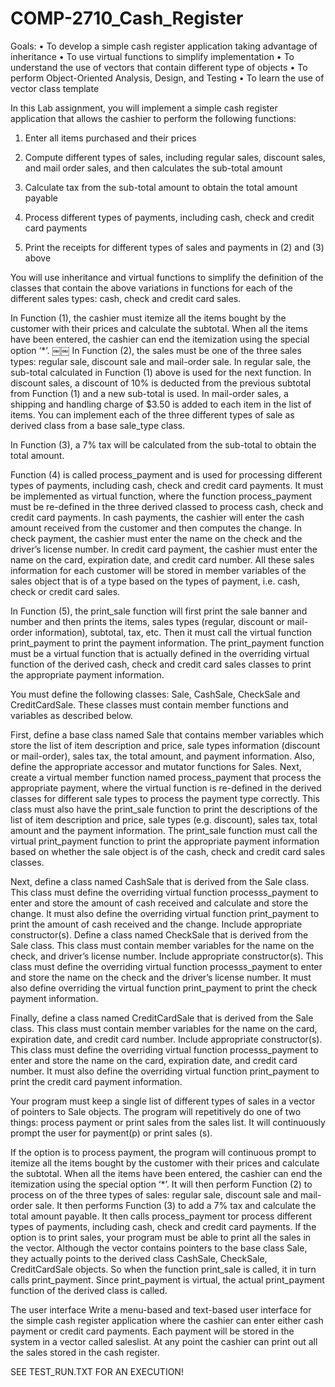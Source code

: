 COMP-2710_Cash_Register
=======================

Goals:
• To develop a simple cash register application taking advantage of inheritance
• To use virtual functions to simplify implementation
• To understand the use of vectors that contain different type of objects
• To perform Object-Oriented Analysis, Design, and Testing
• To learn the use of vector class template

In this Lab assignment, you will implement a simple cash register application that allows the cashier to perform the following functions:
1. Enter all items purchased and their prices

2. Compute different types of sales, including regular sales, discount sales, and mail order sales, and then calculates the sub-total amount

3. Calculate tax from the sub-total amount to obtain the total amount payable

4. Process different types of payments, including cash, check and credit card
payments

5. Print the receipts for different types of sales and payments in (2) and (3) above

You will use inheritance and virtual functions to simplify the definition of the classes that contain the above variations in functions for each of the different sales types: cash, check and credit card sales.

In Function (1), the cashier must itemize all the items bought by the customer with their prices and calculate the subtotal. When all the items have been entered, the cashier can end the itemization using the special option ‘*’.
￼￼
In Function (2), the sales must be one of the three sales types: regular sale, discount sale and mail-order sale. In regular sale, the sub-total calculated in Function (1) above is used for the next function. In discount sales, a discount of 10% is deducted from the previous subtotal from Function (1) and a new sub-total is used. In mail-order sales, a shipping and handling charge of $3.50 is added to each item in the list of items. You can implement each of the three different types of sale as derived class from a base sale_type class.

In Function (3), a 7% tax will be calculated from the sub-total to obtain the total amount.

Function (4) is called process_payment and is used for processing different types of payments, including cash, check and credit card payments. It must be implemented as virtual function, where the function process_payment must be re-defined in the three derived classed to process cash, check and credit card payments. In cash payments, the cashier will enter the cash amount received from the customer and then computes the change. In check payment, the cashier must enter the name on the check and the driver’s license number. In credit card payment, the cashier must enter the name on the card, expiration date, and credit card number. All these sales information for each customer will be stored in member variables of the sales object that is of a type based on the types of payment, i.e. cash, check or credit card sales.

In Function (5), the print_sale function will first print the sale banner and number and then prints the items, sales types (regular, discount or mail-order information), subtotal, tax, etc. Then it must call the virtual function print_payment to print the payment information. The print_payment function must be a virtual function that is actually defined in the overriding virtual function of the derived cash, check and credit card sales classes to print the appropriate payment information.

You must define the following classes: Sale, CashSale, CheckSale and CreditCardSale. These classes must contain member functions and variables as described below.

First, define a base class named Sale that contains member variables which store the list of item description and price, sale types information (discount or mail-order), sales tax, the total amount, and payment information. Also, define the appropriate accessor and mutator functions for Sales. Next, create a virtual member function named process_payment that process the appropriate payment, where the virtual function is re-defined in the derived classes for different sale types to process the payment type correctly. This class must also have the print_sale function to print the descriptions of the list of item description and price, sale types (e.g. discount), sales tax, total amount and the payment information. The print_sale function must call the virtual print_payment function to print the appropriate payment information based on whether the sale object is of the cash, check and credit card sales classes.

Next, define a class named CashSale that is derived from the Sale class. This class must define the overriding virtual function processs_payment to enter and store the amount of cash received and calculate and store the change. It must also define the overriding virtual function print_payment to print the amount of cash received and the change. Include appropriate constructor(s).
Define a class named CheckSale that is derived from the Sale class. This class must contain member variables for the name on the check, and driver’s license number. Include appropriate constructor(s). This class must define the overriding virtual function processs_payment to enter and store the name on the check and the driver’s license number. It must also define overriding the virtual function print_payment to print the check payment information.

Finally, define a class named CreditCardSale that is derived from the Sale class. This class must contain member variables for the name on the card, expiration date, and credit card number. Include appropriate constructor(s). This class must define the overriding virtual function processs_payment to enter and store the name on the card, expiration date, and credit card number. It must also define the overriding virtual function print_payment to print the credit card payment information.

Your program must keep a single list of different types of sales in a vector of pointers to Sale objects. The program will repetitively do one of two things: process payment or print sales from the sales list. It will continuously prompt the user for payment(p) or print sales (s).

If the option is to process payment, the program will continuous prompt to itemize all the items bought by the customer with their prices and calculate the subtotal. When all the items have been entered, the cashier can end the itemization using the special option ‘*’. It will then perform Function (2) to process on of the three types of sales: regular sale, discount sale and mail-order sale. It then performs Function (3) to add a 7% tax and calculate the total amount payable. It then calls process_payment tor process different types of payments, including cash, check and credit card payments.
If the option is to print sales, your program must be able to print all the sales in the vector. Although the vector contains pointers to the base class Sale, they actually points to the derived class CashSale, CheckSale, CreditCardSale objects. So when the function print_sale is called, it in turn calls print_payment. Since print_payment is virtual, the actual print_payment function of the derived class is called.

The user interface
Write a menu-based and text-based user interface for the simple cash register application where the cashier can enter either cash payment or credit card payments. Each payment will be stored in the system in a vector called saleslist. At any point the cashier can print out all the sales stored in the cash register.

SEE TEST_RUN.TXT FOR AN EXECUTION!
